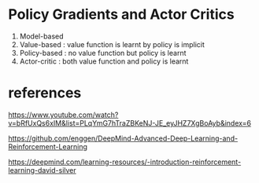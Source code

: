 
# Policy Gradients and Actor Critics

1. Model-based 
1. Value-based : value function is learnt by policy is implicit
1. Policy-based : no value function but policy is learnt
1. Actor-critic : both value function and policy is learnt

# references

https://www.youtube.com/watch?v=bRfUxQs6xIM&list=PLqYmG7hTraZBKeNJ-JE_eyJHZ7XgBoAyb&index=6

https://github.com/enggen/DeepMind-Advanced-Deep-Learning-and-Reinforcement-Learning

https://deepmind.com/learning-resources/-introduction-reinforcement-learning-david-silver
